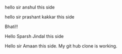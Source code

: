 hello sir anshul this side 


hello sir prashant kakkar this side

Bhati!!


Hello Sparsh Jindal this side

Hello sir Amaan this side. My git hub clone is working.



